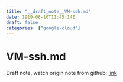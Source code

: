 ```yaml
---
title: "__draft_note__VM-ssh.md"
date: 1919-08-10T11:45:14Z
draft: false
categories: ["google-cloud"]
---
```


# VM-ssh.md

Draft note, watch origin note from github: [link](https://github.com/tinghaolai/just-random-note/blob/master/google-cloud/VM-ssh.md)
